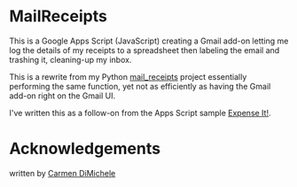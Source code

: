 # MailReceipts
This is a Google Apps Script (JavaScript) creating a Gmail add-on letting me log the details of my receipts
to a spreadsheet then labeling the email and trashing it, cleaning-up my inbox.

This is a rewrite from my Python [mail_receipts](https://github.com/dimichelec/mail_receipts) project essentially
performing the same function, yet not as efficiently as having the Gmail add-on right on the Gmail UI.

I've written this as a follow-on from the Apps Script sample [Expense It!](https://codelabs.developers.google.com/codelabs/gmail-add-ons#0).


# Acknowledgements
written by [Carmen DiMichele](https://dimichelec.wixsite.com/carmendimichele) 
